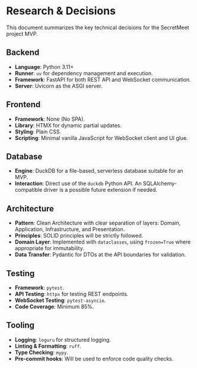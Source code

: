 # Research & Decisions

This document summarizes the key technical decisions for the SecretMeet project MVP.

## Backend
- **Language**: Python 3.11+
- **Runner**: `uv` for dependency management and execution.
- **Framework**: FastAPI for both REST API and WebSocket communication.
- **Server**: Uvicorn as the ASGI server.

## Frontend
- **Framework**: None (No SPA).
- **Library**: HTMX for dynamic partial updates.
- **Styling**: Plain CSS.
- **Scripting**: Minimal vanilla JavaScript for WebSocket client and UI glue.

## Database
- **Engine**: DuckDB for a file-based, serverless database suitable for an MVP.
- **Interaction**: Direct use of the `duckdb` Python API. An SQLAlchemy-compatible driver is a possible future extension if needed.

## Architecture
- **Pattern**: Clean Architecture with clear separation of layers: Domain, Application, Infrastructure, and Presentation.
- **Principles**: SOLID principles will be strictly followed.
- **Domain Layer**: Implemented with `dataclasses`, using `frozen=True` where appropriate for immutability.
- **Data Transfer**: Pydantic for DTOs at the API boundaries for validation.

## Testing
- **Framework**: `pytest`.
- **API Testing**: `httpx` for testing REST endpoints.
- **WebSocket Testing**: `pytest-asyncio`.
- **Code Coverage**: Minimum 85%.

## Tooling
- **Logging**: `loguru` for structured logging.
- **Linting & Formatting**: `ruff`.
- **Type Checking**: `mypy`.
- **Pre-commit hooks**: Will be used to enforce code quality checks.

